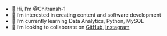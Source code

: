 - 👋 Hi, I’m @Chitransh-1
- 👀 I’m interested in creating content and software development
- 🌱 I’m currently learning Data Analytics, Python, MySQL
- 💞️ I’m looking to collaborate on [GitHub](https://github.com/Chitransh-1), [Instagram](https://www.instagram.com/chitranshh.1/)

<!---
Chitransh-1/Chitransh-1 is a ✨ special ✨ repository because its `README.md` (this file) appears on your GitHub profile.
You can click the Preview link to take a look at your changes.
--->
